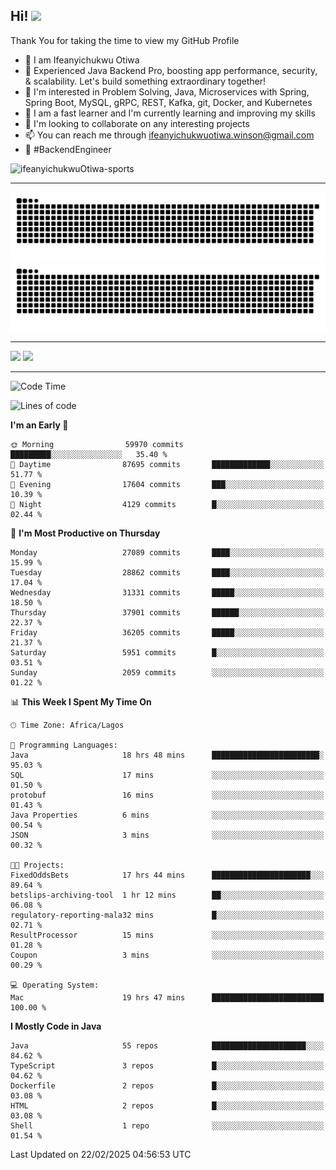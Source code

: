 <!-- BLOG-POST-LIST:START --><!-- BLOG-POST-LIST:END -->

## Hi! <img src="https://media.giphy.com/media/hvRJCLFzcasrR4ia7z/giphy.gif" width="4%"> 

Thank You for taking the time to view my GitHub Profile

- 👋 I am Ifeanyichukwu Otiwa
- 🚀 Experienced Java Backend Pro, boosting app performance, security, & scalability. Let's build something extraordinary together!
- 👀 I'm interested in Problem Solving, Java, Microservices with Spring, Spring Boot, MySQL, gRPC, REST, Kafka, git, Docker, and Kubernetes
- 🌱 I am a fast learner and I'm currently learning and improving my skills
- 💞️ I'm looking to collaborate on any interesting projects
- 📫 You can reach me through ifeanyichukwuotiwa.winson@gmail.com
- 🚀 #BackendEngineer

<p align="left" marginTop="10px"> <img src="https://komarev.com/ghpvc/?username=ifeanyichukwuOtiwa-sports&label=Profile%20views&color=0e75b6&style=for-the-badge" alt="ifeanyichukwuOtiwa-sports" /> </p>

***

<!--🐍📈SNAKEGRAPH / 🌐WEBSITE: https://github.com/Platane/snk -->
![github contribution grid snake animation](https://raw.githubusercontent.com/ifeanyichukwuOtiwa-sports/ifeanyichukwuOtiwa-sports/output/github-contribution-grid-snake-dark.svg#gh-dark-mode-only)![github contribution grid snake animation](https://raw.githubusercontent.com/ifeanyichukwuOtiwa-sports/ifeanyichukwuOtiwa-sports/output/github-contribution-grid-snake.svg#gh-light-mode-only)

***

<p float="left">
  <img float="left" src="https://github-readme-stats.vercel.app/api?username=ifeanyichukwuOtiwa-sports&count_private=true&include_all_commits=true&theme=react&show_icons=true" />
  <img float="right" src="https://github-readme-stats.vercel.app/api/top-langs/?username=ifeanyichukwuOtiwa-sports&layout=compact&show_icons=true&theme=react" /> 
</p>

***



<!--START_SECTION:waka-->
![Code Time](http://img.shields.io/badge/Code%20Time-3%2C487%20hrs%2022%20mins-blue)

![Lines of code](https://img.shields.io/badge/From%20Hello%20World%20I%27ve%20Written-42.9%20million%20lines%20of%20code-blue)

**I'm an Early 🐤** 

```text
🌞 Morning                59970 commits       █████████░░░░░░░░░░░░░░░░   35.40 % 
🌆 Daytime                87695 commits       █████████████░░░░░░░░░░░░   51.77 % 
🌃 Evening                17604 commits       ███░░░░░░░░░░░░░░░░░░░░░░   10.39 % 
🌙 Night                  4129 commits        █░░░░░░░░░░░░░░░░░░░░░░░░   02.44 % 
```
📅 **I'm Most Productive on Thursday** 

```text
Monday                   27089 commits       ████░░░░░░░░░░░░░░░░░░░░░   15.99 % 
Tuesday                  28862 commits       ████░░░░░░░░░░░░░░░░░░░░░   17.04 % 
Wednesday                31331 commits       █████░░░░░░░░░░░░░░░░░░░░   18.50 % 
Thursday                 37901 commits       ██████░░░░░░░░░░░░░░░░░░░   22.37 % 
Friday                   36205 commits       █████░░░░░░░░░░░░░░░░░░░░   21.37 % 
Saturday                 5951 commits        █░░░░░░░░░░░░░░░░░░░░░░░░   03.51 % 
Sunday                   2059 commits        ░░░░░░░░░░░░░░░░░░░░░░░░░   01.22 % 
```


📊 **This Week I Spent My Time On** 

```text
🕑︎ Time Zone: Africa/Lagos

💬 Programming Languages: 
Java                     18 hrs 48 mins      ████████████████████████░   95.03 % 
SQL                      17 mins             ░░░░░░░░░░░░░░░░░░░░░░░░░   01.50 % 
protobuf                 16 mins             ░░░░░░░░░░░░░░░░░░░░░░░░░   01.43 % 
Java Properties          6 mins              ░░░░░░░░░░░░░░░░░░░░░░░░░   00.54 % 
JSON                     3 mins              ░░░░░░░░░░░░░░░░░░░░░░░░░   00.32 % 

🐱‍💻 Projects: 
FixedOddsBets            17 hrs 44 mins      ██████████████████████░░░   89.64 % 
betslips-archiving-tool  1 hr 12 mins        ██░░░░░░░░░░░░░░░░░░░░░░░   06.08 % 
regulatory-reporting-mala32 mins             █░░░░░░░░░░░░░░░░░░░░░░░░   02.71 % 
ResultProcessor          15 mins             ░░░░░░░░░░░░░░░░░░░░░░░░░   01.28 % 
Coupon                   3 mins              ░░░░░░░░░░░░░░░░░░░░░░░░░   00.29 % 

💻 Operating System: 
Mac                      19 hrs 47 mins      █████████████████████████   100.00 % 
```

**I Mostly Code in Java** 

```text
Java                     55 repos            █████████████████████░░░░   84.62 % 
TypeScript               3 repos             █░░░░░░░░░░░░░░░░░░░░░░░░   04.62 % 
Dockerfile               2 repos             █░░░░░░░░░░░░░░░░░░░░░░░░   03.08 % 
HTML                     2 repos             █░░░░░░░░░░░░░░░░░░░░░░░░   03.08 % 
Shell                    1 repo              ░░░░░░░░░░░░░░░░░░░░░░░░░   01.54 % 
```




 Last Updated on 22/02/2025 04:56:53 UTC
<!--END_SECTION:waka-->

<!--
<p align="center">
![trophy](https://github-profile-trophy.vercel.app/?username=ifeanyichukwuOtiwa-sports&theme=onedark) (https://github.com/ryo-ma/github-profile-trophy)
</p>
-->

<!---
ifeanyi-otiwa/ifeanyi-otiwa is a ✨ special ✨ repository because its `README.md` (this file) appears on your GitHub profile.
You can click the Preview link to take a look at your changes.
--->
